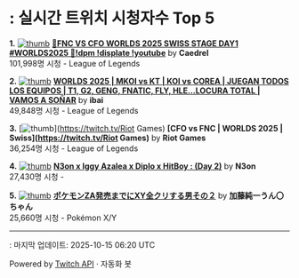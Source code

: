 # : 실시간 트위치 시청자수 Top 5

**1.** [![thumb](https://static-cdn.jtvnw.net/previews-ttv/live_user_caedrel-320x180.jpg)](https://twitch.tv/Caedrel)
**[🔴FNC VS CFO WORLDS 2025 SWISS STAGE DAY1 #WORLDS2025 🔴!dpm !displate !youtube](https://twitch.tv/Caedrel)** by **Caedrel**<br>101,998명 시청  - League of Legends

**2.** [![thumb](https://static-cdn.jtvnw.net/previews-ttv/live_user_ibai-320x180.jpg)](https://twitch.tv/ibai)
**[WORLDS 2025 | MKOI vs KT | KOI vs COREA | JUEGAN TODOS LOS EQUIPOS | T1, G2, GENG, FNATIC, FLY, HLE...LOCURA TOTAL | VAMOS A SOÑAR](https://twitch.tv/ibai)** by **ibai**<br>49,848명 시청  - League of Legends

**3.** [![thumb](https://static-cdn.jtvnw.net/previews-ttv/live_user_riotgames-320x180.jpg)](https://twitch.tv/Riot Games)
**[CFO vs FNC | WORLDS 2025 | Swiss](https://twitch.tv/Riot Games)** by **Riot Games**<br>36,254명 시청  - League of Legends

**4.** [![thumb](https://static-cdn.jtvnw.net/previews-ttv/live_user_n3on-320x180.jpg)](https://twitch.tv/N3on)
**[N3on x Iggy Azalea x Diplo x HitBoy : (Day 2)](https://twitch.tv/N3on)** by **N3on**<br>27,430명 시청  - 

**5.** [![thumb](https://static-cdn.jtvnw.net/previews-ttv/live_user_kato_junichi0817-320x180.jpg)](https://twitch.tv/加藤純一うん〇ちゃん)
**[ポケモンZA発売までにXY全クリする男その２](https://twitch.tv/加藤純一うん〇ちゃん)** by **加藤純一うん〇ちゃん**<br>25,660명 시청  - Pokémon X/Y


---
: 마지막 업데이트: 2025-10-15 06:20 UTC

Powered by [Twitch API](https://dev.twitch.tv/docs/api/reference) · 자동화 봇